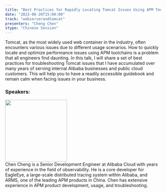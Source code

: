 ```yaml
---
title: "Best Practices for Rapidly Locating Tomcat Issues Using APM Toolchain"
date: "2023-08-20T15:00:00" 
track: "webserverandtomcat"
presenters: "Cheng Chen"
stype: "Chinese Session"
---
```

Tomcat, as the most widely used web container in the industry, often encounters various issues due to different usage scenarios. How to quickly locate and optimize performance issues using APM toolchains is a problem that all engineers find daunting. In this talk, I will share a set of best practices for troubleshooting Tomcat issues that I have accumulated over many years of serving internal Alibaba businesses and public cloud customers. This will help you to have a readily accessible guidebook and remain calm when facing issues in your business.
 ### Speakers: 
 <img src="https://img.bagevent.com/resource/20230617/1207037183704990.jpg" width="200" /><br>Chen Cheng is a Senior Development Engineer at Alibaba Cloud with years of experience in the field of observability. He is a core developer for EagleEye, a large-scale distributed tracing system within Alibaba, and ARMS, one of the leading APM products in China. Chen has extensive experience in APM product development, usage, and troubleshooting.
 <br><br>
